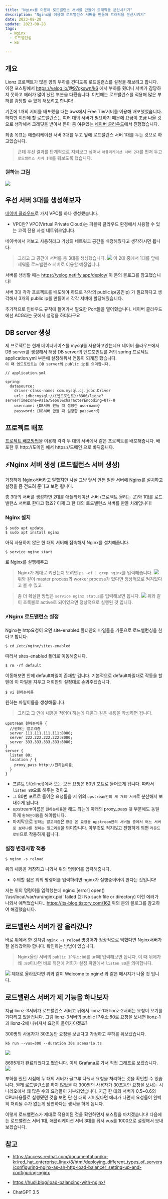 ```yaml
---
title: "Nginx를 이용해 로드밸런스 서버를 만들어 트래픽을 분산시키기"
description: "Nginx를 이용해 로드밸런스 서버를 만들어 트래픽을 분산시키기"
date: 2023-08-28
update: 2023-08-28
tags:
  - Nginx
  - 로드밸런싱
  - k6

---
```


## 개요
Lionz 프로젝트가 많은 양의 부하를 견디도록 로드밸런스를 설정을 해보려고 합니다.
이전 포스팅에서 https://velog.io/@97gkswn/k6 에서 부하를 줬더니 서버가 감당하지 못하고 에러가 많이 났던 부분을 다뤘습니다.
이번에는 로드밸런스를 적용해 많은 부하를 감당할 수 있게 해보려고 합니다!

기존에 1개의 서버를 배포했을 때는 aws에서 Free Tier서버를 이용해 배포했었습니다.
하지만 이번에 할 로드밸런스는 여러 대의 서버가 필요하기 때문에 요금이 조금 나올 것으로 생각해서 크레딧을 받아서 돈이 좀 여유있는 [네이버 클라우드](https://www.ncloud.com/)에서 진행했습니다. 

최종 목표는 애플리케이션 서버 3대를 두고 앞에 로드밸런스 서버 1대를 두는 것으로 하고있습니다.
>근데 우선 결과를 단계적으로 지켜보고 싶어서 `애플리케이션 서버 2대`를 먼저 두고 `로드밸런스 서버 1대`를 둬보도록 했습니다.

### 원하는 그림

![](https://velog.velcdn.com/images/97gkswn/post/9edd56a9-5031-469d-acf1-66e5a0adbbe5/image.png)

## 우선 서버 3대를 생성해보자
[네이버 클라우드](https://www.ncloud.com/)로 가서 VPC를 하나 생성했습니다.
- VPC란?
VPC(Virtual Private Cloud)는 퍼블릭 클라우드 환경에서 사용할 수 있는 고객 전용 사설 네트워크입니다.

네이버에서 저보고 사용하라고 가상의 네트워크 공간을 배정해줬다고 생각하시면 됩니다.
>그리고 그 공간에 서버를 총 3대를 생성했습니다.
![](https://velog.velcdn.com/images/97gkswn/post/b913d95d-9c2f-47d1-9964-58cfb2a90769/image.png)
이 2대 중에서 1대를 앞에 세워둘 로드밸런스 서버로 이용할 예정입니다.

서버를 생성할 때는 https://yelog.netlify.app/deploy/ 이 분의 블로그를 참고했습니다!

서버 3대 각각 프로젝트를 배포해야 하므로 각각의 public ip(공인ip) 가 필요하다고 생각해서 3개의 public ip를 만들어서 각각 서버에 할당해줬습니다.

추가적으로 인바우드 규칙에 들어가서 필요한 Port들을 열어줬습니다.
네이버 클라우드에선 ACG라는 곳에서 설정을 하더라구요

## DB server 생성
제 프로젝트는 현재 데이터베이스를 mysql를 사용하고있는데요
네이버 클라우드에서 DB server를 생성해서 해당 DB server의 엔드포인트를
저의 spring 프로젝트 application.yml 부분에 설정해줘서 연동이 되게끔 했습니다.  
`이 때 엔드포인트는 DB server의 public ip를 의미합니다.`
```
// application.yml

spring:
  datasource:
    driver-class-name: com.mysql.cj.jdbc.Driver
    url: jdbc:mysql://{엔드포인트}:3306/lionz?serverTimezone=Asia/Seoul&characterEncoding=UTF-8
    username: {DB서버 만들 때 설정한 username}
    password: {DB서버 만들 때 설정한 password}
```

## 프로젝트 배포
[프로젝트 배포방법](https://velog.io/@97gkswn/Lionz-%EB%B0%B0%ED%8F%AC-aws)을 이용해 각각 두 대의 서버에서 같은 프로젝트를 배포해줍니다.
배포한 후 http://도메인 에서 https://도메인 으로 바꿔줍니다.


## ⚡️Nginx 서버 생성 (로드밸런스 서버 생성)
거창하게 Nginx서버라고 말했지만 사실 그냥 앞서 만든 일반 서버에 Nginx를 설치하고 설정을 좀 건드려 준다고 보면 됩니다.

총 3대의 서버를 생성하면 2대를 애플리케이션 서버 (프로젝트 올리는 곳)와 1대를 로드밸런스 서버로 한다고 했죠?
이제 그 한 대의 로드밸런스 서버를 만들 차례입니다!

### Nginx 설치
```
$ sudo apt update
$ sudo apt install nginx
```
아직 사용하지 않은 한 대의 서버에 접속해서 Nginx를 설치해줍니다.

```
$ service nginx start 
```
로 Nginx를 실행해주고

>Nginx가 제대로 켜졌는지 보려면 `ps -ef | grep nginx`를 입력해줍니다.
![](https://velog.velcdn.com/images/97gkswn/post/6bbbb21e-295a-4f5b-af98-2c15ea376155/image.png)
위와 같이 master process와 worker process가 있다면 정상적으로 켜져있다고 볼 수 있고

>좀 더 확실한  방법은 
`service nginx status`를 입력해보면 됩니다.
![](https://velog.velcdn.com/images/97gkswn/post/55ad41b3-5f33-4a5f-bff3-b3282fb301be/image.png)
위와 같이 초록불로 active로 되어있으면 정상적으로 실행된 것 입니다.

### ⚡️Nginx 로드밸런스 설정
Nginx는 http요청이 오면 site-enabled 폴더안의 파일들을 기준으로 로드밸런싱을 한다고 합니다.

```
$ cd /etc/nginx/sites-enabled
```
따라서 sites-enabled 폴더로 이동해줍니다.
<br>

```
$ rm -rf default 
```
이동해보면 안에 default파일이 존재할 겁니다.
기본적으로 default파일대로 작동을 할텐데 이 파일을 지우고 저희만의 설정대로 손봐주겠습니다.
<br>
```
$ vi 원하는이름      
```
원하는 파일이름을 생성해줍니다.
>그리고 그 안에 내용을 적어야 하는데 다음과 같은 내용을 작성하면 됩니다.
```
upstream 원하는이름 {
  //원하는 알고리즘
  server 111.111.111.111:8080;
  server 222.222.222.222:8080;
  server 333.333.333.333:8080;
}
server {
  listen 80;  
  location / {
    proxy_pass http://원하는이름;
  }
}
```
- 프론트 단(clinet)에서 오는 모든 요청은 80번 포트로 들어오게 됩니다.
따라서 `listen 80`으로 해주는 것이고
- 그 80번 포트로 들어온 요청들을 저 위의 `upstream안의 세 개의 서버`로 분산해서 보내주게 됩니다.
- upstream이름은 `원하는이름`을 해도 되는데 아래의 proxy_pass 뒷 부분에도 동일하게 `원하는이름`을 해야합니다.
- 마지막으로 `원하는 알고리즘`은 `방금 온 요청을 upstream안의 서버들 중에서 어느 서버로 보내냐를 정하는 알고리즘`을 의미합니다.
아무것도 적지않고 진행하게 되면 `라운드 로빈`으로 작동하게 됩니다.

### 설정 변경사항 적용

```
$ nginx -s reload
```
위의 내용을 저장하고 나와서 위의 명령어를 입력해줍니다.
- 주의할 점은 위의 명령어를 입력하려면 nginx가 실행중이어야 한다는 것입니다!

저는 위의 명령어를 입력했는데 
nginx: [error] open() ‘/usr/local/var/run/nginx.pid’ failed (2: No such file or directory) 이런 에러가 나와서 애먹었습니다..
https://its-blog.tistory.com/162 
위의 분의 블로그를 참고하여 해결했습니다.

## 로드밸런스 서버가 잘 올라갔나?
바로 위에서 한 것처럼 `nginx -s reload` 명령어가 정상적으로 먹혔다면 
Nginx서버가 잘 올라갔어야 합니다.
확인하는 방법이 있습니다.
> Nginx올린 서버의 `public IP주소:80`를 url에 입력해보면 됩니다.
이 때 뒤에가 왜 `:80`이냐면 바로 직전에 저희가 설정 파일에서 `listen 80`을 의미합니다.

![](https://velog.velcdn.com/images/97gkswn/post/8a9cb7c9-616f-471c-9ab1-3682394033e4/image.png)
제대로 올라갔다면 위와 같이 Welcome to nginx! 와 같은 메시지가 나올 것 입니다.

## 로드밸런스 서버가 제 기능을 하나보자
지금 lionz-3서버가 로드밸런스 서버고 뒤에서 lionz-1과 lionz-2서버는 요청이 오기를 기다리고 있을겁니다.
그럼 lionz-3서버의 public IP주소:80로 요청을 보내면 lionz-1과 lionz-2에 나눠져서 요청이 들어가야겠죠?

300명의 사용자가 30초동안 요청을 보낸다고 가정하고 부하를 줘보겠습니다.
```
k6 run --vus=300 --duration 30s scenario.ts
```
![](https://velog.velcdn.com/images/97gkswn/post/e7bedc1c-0a74-4079-88da-3efc8cc071fa/image.png)

8695개가 완료되었다고 떴습니다.
이제 Grafana로 가서 직접 그래프로 보겠습니다.
![](https://velog.velcdn.com/images/97gkswn/post/b65d7e60-0d9c-4d8e-a22e-be2903ab443f/image.png)

부하를 줬던 시점에 두 대의 서버가 골고루 나눠서 요청을 처리하는 것을 확인할 수 있습니다.
원래 로드밸런스를 하지 않았을 때 300명의 사용자가 30초동안 요청을 보내는 시나리오에서 꽤 많은 수의 요청들이 거부되었습니다.
지금 한 대의 서버가 0.5~0.6의 CPU사용률로 실행됐던 것을 보면 단 한 대의 서버였다면 에러가 나면서 요청들이 완벽히 처리될 수가 없는게 당연하다는 생각을 하게 됩니다.

이렇게 로드밸런스가 제대로 적용이된 것을 확인하면서 포스팅을 마치겠습니다! 
다음에는 로드밸런스 서버 1대, 애플리케이션 서버 3대를 둬서 vus를 1000으로 설정해서 보내보겠습니다.

## 참고
- https://access.redhat.com/documentation/ko-kr/red_hat_enterprise_linux/8/html/deploying_different_types_of_servers/configuring-nginx-as-an-http-load-balancer_setting-up-and-configuring-nginx

- https://hudi.blog/load-balancing-with-nginx/

- ChatGPT 3.5
	